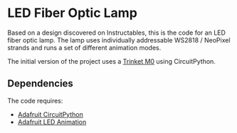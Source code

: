 # LED Fiber Optic Lamp

Based on a design discovered on Instructables, this is the code for an LED fiber optic lamp. The lamp uses individually addressable WS2818 / NeoPixel strands and runs a set of different animation modes.

The initial version of the project uses a [Trinket M0](https://www.adafruit.com/product/3500) using CircuitPython.

## Dependencies

The code requires:
* [Adafruit CircuitPython](https://github.com/adafruit/circuitpython)
* [Adafruit LED Animation](https://github.com/adafruit/Adafruit_CircuitPython_LED_Animation)

